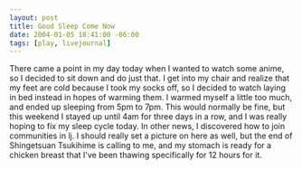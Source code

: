 ```yaml
---
layout: post
title: Good Sleep Come Now
date: 2004-01-05 18:41:00 -06:00
tags: [play, livejournal]
---
```

There came a point in my day today when I wanted to watch some anime, so I decided to sit down and do just that.  I get into my chair and realize that my feet are cold because I took my socks off, so I decided to watch laying in bed instead in hopes of warming them.  I warmed myself a little too much, and ended up sleeping from 5pm to 7pm.  This would normally be fine, but this weekend I stayed up until 4am for three days in a row, and I was really hoping to fix my sleep cycle today.  In other news, I discovered how to join communities in lj.  I should really set a picture on here as well, but the end of Shingetsuan Tsukihime is calling to me, and my stomach is ready for a chicken breast that I've been thawing specifically for 12 hours for it.

